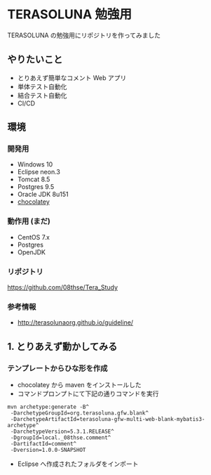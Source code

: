 # TERASOLUNA 勉強用
TERASOLUNA の勉強用にリポジトリを作ってみました

## やりたいこと
* とりあえず簡単なコメント Web アプリ
* 単体テスト自動化
* 結合テスト自動化
* CI/CD

## 環境
### 開発用
* Windows 10
* Eclipse neon.3
* Tomcat 8.5
* Postgres 9.5
* Oracle JDK 8u151
* [chocolatey](https://chocolatey.org/)

### 動作用 (まだ)
* CentOS 7.x
* Postgres
* OpenJDK

### リポジトリ
https://github.com/08thse/Tera_Study

### 参考情報
* http://terasolunaorg.github.io/guideline/

## 1. とりあえず動かしてみる
### テンプレートからひな形を作成
* chocolatey から maven をインストールした
* コマンドプロンプトにて下記の通りコマンドを実行
```
mvn archetype:generate -B^
 -DarchetypeGroupId=org.terasoluna.gfw.blank^
 -DarchetypeArtifactId=terasoluna-gfw-multi-web-blank-mybatis3-archetype^
 -DarchetypeVersion=5.3.1.RELEASE^
 -DgroupId=local._08thse.comment^
 -DartifactId=comment^
 -Dversion=1.0.0-SNAPSHOT
```
* Eclipse へ作成されたフォルダをインポート
